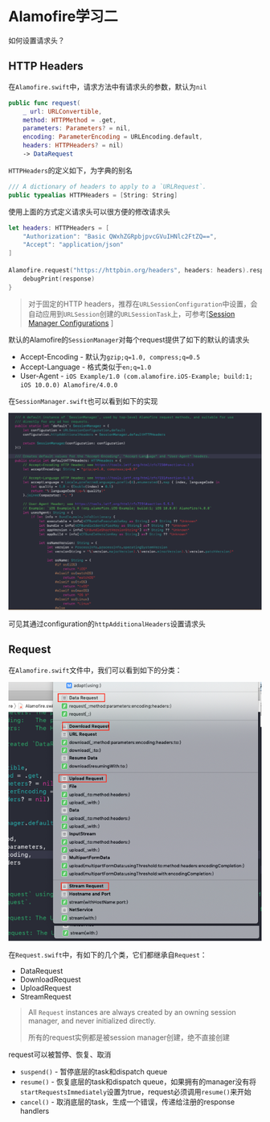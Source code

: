 # Alamofire学习二

如何设置请求头？

## HTTP Headers

在`Alamofire.swift`中，请求方法中有请求头的参数，默认为`nil`

```swift
public func request(
    _ url: URLConvertible,
    method: HTTPMethod = .get,
    parameters: Parameters? = nil,
    encoding: ParameterEncoding = URLEncoding.default,
    headers: HTTPHeaders? = nil)
    -> DataRequest
```

`HTTPHeaders`的定义如下，为字典的别名

```swift
/// A dictionary of headers to apply to a `URLRequest`.
public typealias HTTPHeaders = [String: String]
```

使用上面的方式定义请求头可以很方便的修改请求头

```swift
let headers: HTTPHeaders = [
    "Authorization": "Basic QWxhZGRpbjpvcGVuIHNlc2FtZQ==",
    "Accept": "application/json"
]

Alamofire.request("https://httpbin.org/headers", headers: headers).responseJSON { response in
    debugPrint(response)
}
```

> 对于固定的HTTP headers，推荐在`URLSessionConfiguration`中设置，会自动应用到`URLSession`创建的`URLSessionTask`上，可参考[[Session Manager Configurations](https://github.com/Alamofire/Alamofire/blob/master/Documentation/AdvancedUsage.md#session-manager) ]

默认的Alamofire的`SessionManager`对每个request提供了如下的默认的请求头

+ Accept-Encoding - 默认为`gzip;q=1.0, compress;q=0.5`
+ Accept-Language - 格式类似于`en;q=1.0`
+ User-Agent - `iOS Example/1.0 (com.alamofire.iOS-Example; build:1; iOS 10.0.0) Alamofire/4.0.0`

在`SessionManager.swift`也可以看到如下的实现

![11](https://github.com/winfredzen/iOS-Basic/blob/master/%E7%BD%91%E7%BB%9C/images/11.png)

可见其通过configuration的`httpAdditionalHeaders`设置请求头



## Request

在`Alamofire.swift`文件中，我们可以看到如下的分类：

![12](https://github.com/winfredzen/iOS-Basic/blob/master/%E7%BD%91%E7%BB%9C/images/12.png)

在`Request.swift`中，有如下的几个类，它们都继承自`Request`：

+ DataRequest
+ DownloadRequest
+ UploadRequest
+ StreamRequest

> All `Request` instances are always created by an owning session manager, and never initialized directly.
>
> 所有的request实例都是被session manager创建，绝不直接创建

request可以被暂停、恢复、取消

+ `suspend()` - 暂停底层的task和dispatch queue
+ `resume()` - 恢复底层的task和dispatch queue，如果拥有的manager没有将`startRequestsImmediately`设置为true，request必须调用`resume()`来开始
+ `cancel()` - 取消底层的task，生成一个错误，传递给注册的response handlers







































